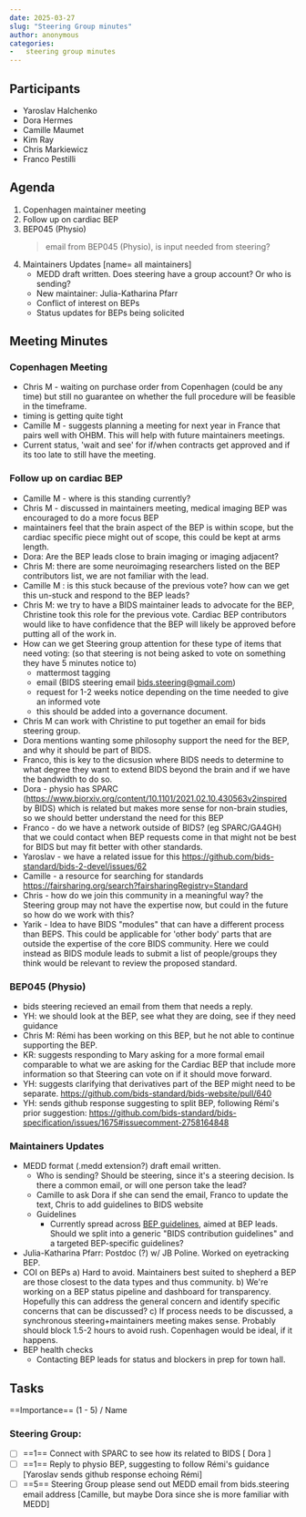 ```yaml
---
date: 2025-03-27
slug: "Steering Group minutes"
author: anonymous
categories:
-   steering group minutes
---
```


## Participants

- Yaroslav Halchenko
- Dora Hermes
- Camille Maumet
- Kim Ray
- Chris Markiewicz
- Franco Pestilli

## Agenda

1. Copenhagen maintainer meeting
2. Follow up on cardiac BEP
3. BEP045 (Physio)
    > email from BEP045 (Physio), is input needed from steering?
4. Maintainers Updates [name= all maintainers]
    - MEDD draft written. Does steering have a group account? Or who is sending?
    - New maintainer: Julia-Katharina Pfarr
    - Conflict of interest on BEPs
    - Status updates for BEPs being solicited

## Meeting Minutes

### Copenhagen Meeting

- Chris M - waiting on purchase order from Copenhagen (could be any time) but still no guarantee on whether the full procedure will be feasible in the timeframe.
- timing is getting quite tight
- Camille M - suggests planning a meeting for next year in France that pairs well with OHBM. This will help with future maintainers meetings.
- Current status, 'wait and see' for if/when contracts get approved and if its too late to still have the meeting.

### Follow up on cardiac BEP

- Camille M - where is this standing currently?
- Chris M - discussed in maintainers meeting, medical imaging BEP was encouraged to do a more focus BEP
- maintainers feel that the brain aspect of the BEP is within scope, but the cardiac specific piece might out of scope, this could be kept at arms length.
- Dora:  Are the BEP leads close to brain imaging or imaging adjacent?
- Chris M:  there are some neuroimaging researchers listed on the BEP contributors list, we are not familiar with the lead.
- Camille M : is this stuck because of the previous vote?  how can we get this un-stuck and respond to the BEP leads?
- Chris M: we try to have a BIDS maintainer leads to advocate for the BEP, Christine took this role for the previous vote.  Cardiac BEP contributors would like to have confidence that the BEP will likely be approved before putting all of the work in.
- How can we get Steering group attention for these type of items that need voting: (so that steering is not being asked to vote on something they have 5 minutes notice to)
    - mattermost tagging
    - email (BIDS steering email bids.steering@gmail.com)
    - request for 1-2 weeks notice depending on the time needed to give an informed vote
    - this should be added into a governance document.
- Chris M can work with Christine to put together an email for bids steering group.
- Dora mentions wanting some philosophy support the need for the BEP, and why it should be part of BIDS.
- Franco, this is key to the dicsusion where BIDS needs to determine to what degree they want to extend BIDS beyond the brain and if we have the bandwidth to do so.
- Dora - physio has SPARC (https://www.biorxiv.org/content/10.1101/2021.02.10.430563v2inspired by BIDS) which is related but makes more sense for non-brain studies, so we should better understand the need for this BEP
- Franco - do we have a network outside of BIDS? (eg SPARC/GA4GH) that we could contact when BEP requests come in that might not be best for BIDS but may fit better with other standards.
- Yaroslav - we have a related issue for this https://github.com/bids-standard/bids-2-devel/issues/62
- Camille - a resource for searching for standards https://fairsharing.org/search?fairsharingRegistry=Standard
- Chris - how do we join this community in a meaningful way? the Steering group may not have the expertise now, but could in the future so how do we work with this?
- Yarik - Idea to have BIDS "modules" that can have a different process than BEPS. This could be applicable for 'other body' parts that are outside the expertise of the core BIDS community. Here we could instead as BIDS module leads to submit a list of people/groups they think would be relevant to review the proposed standard.

### BEP045 (Physio)

- bids steering recieved an email from them that needs a reply.
- YH: we should look at the BEP, see what they are doing, see if they need guidance
- Chris M: Rémi has been working on this BEP, but he not able to continue supporting the BEP.
- KR: suggests responding to Mary asking for a more formal email comparable to what we are asking for the Cardiac BEP that include more information so that Steering can vote on if it should move forward.
- YH: suggests clarifying that derivatives part of the BEP might need to be separate.  https://github.com/bids-standard/bids-website/pull/640
- YH: sends github response suggesting to split BEP, following Rémi's prior suggestion: https://github.com/bids-standard/bids-specification/issues/1675#issuecomment-2758164848

### Maintainers Updates

- MEDD format (.medd extension?) draft email written.
    - Who is sending? Should be steering, since it's a steering decision. Is there a common email, or will one person take the lead?
    - Camille to ask Dora if she can send the email, Franco to update the text, Chris to add guidelines to BIDS website
    - Guidelines
        - Currently spread across [BEP guidelines](https://bids.neuroimaging.io/extensions/guidelines.html), aimed at BEP leads. Should we split into a generic "BIDS contribution guidelines" and a targeted BEP-specific guidelines?
- Julia-Katharina Pfarr: Postdoc (?) w/ JB Poline. Worked on eyetracking BEP.
- COI on BEPs
    a) Hard to avoid. Maintainers best suited to shepherd a BEP are those closest to the data types and thus community.
    b) We're working on a BEP status pipeline and dashboard for transparency. Hopefully this can address the general concern and identify specific concerns that can be discussed?
    c) If process needs to be discussed, a synchronous steering+maintainers meeting makes sense. Probably should block 1.5-2 hours to avoid rush. Copenhagen would be ideal, if it happens.
- BEP health checks
    - Contacting BEP leads for status and blockers in prep for town hall.

## Tasks

==Importance== (1 - 5) / Name

### Steering Group:
- [ ] ==1==  Connect with SPARC to see how its related to BIDS [ Dora ]
- [ ] ==1== Reply to physio BEP, suggesting to follow Rémi's guidance [Yaroslav sends github response echoing Rémi]
- [ ]  ==5== Steering Group please send out MEDD email from bids.steering email address [Camille, but maybe Dora since she is more familiar with MEDD]
